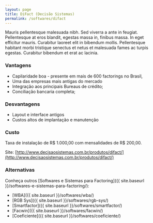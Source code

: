 ```yaml
---
layout: page
title: DiFact (Decisão Sistemas)
permalink: /softwares/difact
---
```


Mauris pellentesque malesuada nibh. Sed viverra a ante in feugiat. Pellentesque at eros blandit, egestas massa in, finibus massa. In eget efficitur mauris. Curabitur laoreet elit in bibendum mollis. Pellentesque habitant morbi tristique senectus et netus et malesuada fames ac turpis egestas. Curabitur bibendum et erat ac lacinia.

### Vantagens

* Capilaridade boa - presente em mais de 600 factorings no Brasil,
* Uma das empresas mais antigas do mercado
* Integração aos principais Bureaus de crédito;
* Conciliação bancaria completa;

### Desvantagens

* Layout e interface antigos
* Custos altos de implantação e manutenção

### Custo

Taxa de instalação de R$ 1.000,00 com mensalidades de R$ 200,00.

Site: [http://www.decisaosistemas.com.br/produtos/difact/](http://www.decisaosistemas.com.br/produtos/difact/)

### Alternativas

Conheça outros [Softwares e Sistemas para Factoring]({{ site.baseurl }}/softwares-e-sistemas-para-factoring/):

* [WBA]({{ site.baseurl }}/softwares/wba/)
* [RGB Sys]({{ site.baseurl }}/softwares/rgb-sys/)
* [Smartfactor]({{ site.baseurl }}/softwares/smartfactor/)
* [Facwin]({{ site.baseurl }}/softwares/facwin/)
* [Coeficiente]({{ site.baseurl }}/softwares/coeficiente/)
